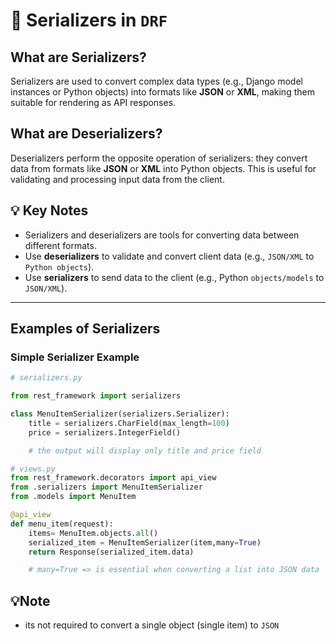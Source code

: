 # 📑 Serializers in `DRF`

## What are Serializers?
Serializers are used to convert complex data types (e.g., Django model instances or Python objects) into formats like **JSON** or **XML**, making them suitable for rendering as API responses.

## What are Deserializers?
Deserializers perform the opposite operation of serializers: they convert data from formats like **JSON** or **XML** into Python objects. This is useful for validating and processing input data from the client.

## 💡 Key Notes
- Serializers and deserializers are tools for converting data between different formats.
- Use **deserializers** to validate and convert client data (e.g., `JSON/XML` to `Python objects`).
- Use **serializers** to send data to the client (e.g., Python `objects/models` to `JSON/XML`).

---

## Examples of Serializers

### Simple Serializer Example
```python
# serializers.py

from rest_framework import serializers

class MenuItemSerializer(serializers.Serializer):
    title = serializers.CharField(max_length=100)
    price = serializers.IntegerField()

    # the output will display only title and price field

# views.py
from rest_framework.decorators import api_view
from .serializers import MenuItemSerializer
from .models import MenuItem

@api_view
def menu_item(request):
    items= MenuItem.objects.all()
    serialized_item = MenuItemSerializer(item,many=True)
    return Response(serialized_item.data)

    # many=True => is essential when converting a list into JSON data    
```
## 💡Note
- its not required to convert a single object (single item) to `JSON`
